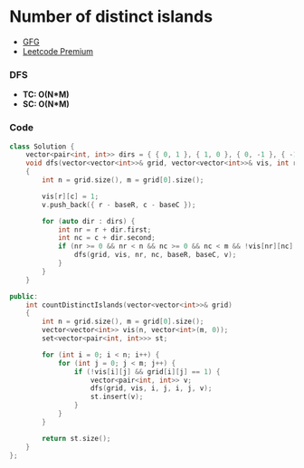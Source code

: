 # Number of distinct islands

-   [GFG](https://practice.geeksforgeeks.org/problems/number-of-distinct-islands/1)
-   [Leetcode Premium](https://leetcode.com/problems/number-of-distinct-islands/)

### DFS

-   **TC: O(N\*M)**
-   **SC: O(N\*M)**

### Code

```cpp
class Solution {
    vector<pair<int, int>> dirs = { { 0, 1 }, { 1, 0 }, { 0, -1 }, { -1, 0 } };
    void dfs(vector<vector<int>>& grid, vector<vector<int>>& vis, int r, int c, int baseR, int baseC, vector<pair<int, int>>& v)
    {
        int n = grid.size(), m = grid[0].size();

        vis[r][c] = 1;
        v.push_back({ r - baseR, c - baseC });

        for (auto dir : dirs) {
            int nr = r + dir.first;
            int nc = c + dir.second;
            if (nr >= 0 && nr < n && nc >= 0 && nc < m && !vis[nr][nc] && grid[nr][nc] == 1) {
                dfs(grid, vis, nr, nc, baseR, baseC, v);
            }
        }
    }

public:
    int countDistinctIslands(vector<vector<int>>& grid)
    {
        int n = grid.size(), m = grid[0].size();
        vector<vector<int>> vis(n, vector<int>(m, 0));
        set<vector<pair<int, int>>> st;

        for (int i = 0; i < n; i++) {
            for (int j = 0; j < m; j++) {
                if (!vis[i][j] && grid[i][j] == 1) {
                    vector<pair<int, int>> v;
                    dfs(grid, vis, i, j, i, j, v);
                    st.insert(v);
                }
            }
        }

        return st.size();
    }
};
```
